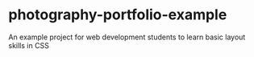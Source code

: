 # photography-portfolio-example
An example project for web development students to learn basic layout skills in CSS
